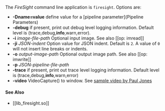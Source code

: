 The _FireSight_ command line application is `firesight`. Options are:

* **-Dname=value** define value for a [pipeline parameter](Pipeline Parameters)
* **-debug** if present, print out debug level logging information. Default level is (trace,debug,**info**,warn,error).
* **-i** _image-file-path_ Optional input image. See also [[op: imread]]
* **-ji** _JSON-indent_ Option value for JSON indent. Default is `2`. A value of `0` will not insert line breaks or indents. 
* **-o** _output-image-path_ Optional output image path. See also [[op: imwrite]]
* **-p** _JSON-pipeline-file-path_
* **-trace** if present, print out trace level logging information. Default level is (trace,debug,**info**,warn,error)
* **-video** VideoCapture() to window. See [sample video by Paul Jones](https://www.youtube.com/watch?v=Hzi3dY2WU0k) 

#### See Also
* [[lib_firesight.so]]